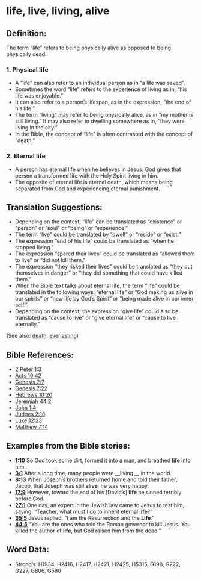 # life, live, living, alive

## Definition:

The term “life” refers to being physically alive as opposed to being physically dead.

### 1. Physical life

* A “life” can also refer to an individual person as in “a life was saved”.
* Sometimes the word “life” refers to the experience of living as in, “his life was enjoyable.”
* It can also refer to a person’s lifespan, as in the expression, “the end of his life.”
* The term “living” may refer to being physically alive, as in “my mother is still living.” It may also refer to dwelling somewhere as in, “they were living in the city.”
* In the Bible, the concept of “life” is often contrasted with the concept of “death.”

### 2. Eternal life

* A person has eternal life when he believes in Jesus. God gives that person a transformed life with the Holy Spirit living in him.
* The opposite of eternal life is eternal death, which means being separated from God and experiencing eternal punishment.

## Translation Suggestions:

* Depending on the context, “life” can be translated as “existence” or “person” or “soul” or “being” or “experience.”
* The term “live” could be translated by “dwell” or “reside” or “exist.”
* The expression “end of his life” could be translated as “when he stopped living.”
* The expression “spared their lives” could be translated as “allowed them to live” or “did not kill them.”
* The expression “they risked their lives” could be translated as “they put themselves in danger” or “they did something that could have killed them.”
* When the Bible text talks about eternal life, the term “life” could be translated in the following ways: “eternal life” or “God making us alive in our spirits” or “new life by God’s Spirit” or “being made alive in our inner self.”
* Depending on the context, the expression “give life” could also be translated as “cause to live” or “give eternal life” or “cause to live eternally.”

(See also: [death](../other/death.md), [everlasting](../kt/eternity.md))

## Bible References:

* [2 Peter 1:3](rc://en/tn/help/2pe/01/03)
* [Acts 10:42](rc://en/tn/help/act/10/42)
* [Genesis 2:7](rc://en/tn/help/gen/02/07)
* [Genesis 7:22](rc://en/tn/help/gen/07/22)
* [Hebrews 10:20](rc://en/tn/help/heb/10/20)
* [Jeremiah 44:2](rc://en/tn/help/jer/44/02)
* [John 1:4](rc://en/tn/help/jhn/01/04)
* [Judges 2:18](rc://en/tn/help/jdg/02/18)
* [Luke 12:23](rc://en/tn/help/luk/12/23)
* [Matthew 7:14](rc://en/tn/help/mat/07/14)

## Examples from the Bible stories:

* __[1:10](rc://en/tn/help/obs/01/10)__ So God took some dirt, formed it into a man, and breathed __life__ into him.
* __[3:1](rc://en/tn/help/obs/03/01)__ After a long time, many people were __living __ in the world.
* __[8:13](rc://en/tn/help/obs/08/13)__ When Joseph’s brothers returned home and told their father, Jacob, that Joseph was still __alive__, he was very happy.
* __[17:9](rc://en/tn/help/obs/17/09)__ However, toward the end of his [David’s] __life__ he sinned terribly before God.
* __[27:1](rc://en/tn/help/obs/27/01)__ One day, an expert in the Jewish law came to Jesus to test him, saying, “Teacher, what must I do to inherit eternal __life__?”
* __[35:5](rc://en/tn/help/obs/35/05)__ Jesus replied, “I am the Resurrection and the __Life__.”
* __[44:5](rc://en/tn/help/obs/44/05)__ “You are the ones who told the Roman governor to kill Jesus. You killed the author of __life__, but God raised him from the dead.”

## Word Data:

* Strong’s: H1934, H2416, H2417, H2421, H2425, H5315, G198, G222, G227, G806, G590

